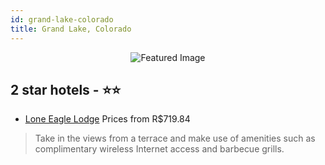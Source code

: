 ```yaml
---
id: grand-lake-colorado
title: Grand Lake, Colorado
---
```


<center><img src="https://i.travelapi.com/hotels/4000000/3750000/3746100/3746043/feadf509_z.jpg" alt="Featured Image" /></center>


##  2 star hotels - ⭐️⭐️

-    [Lone Eagle Lodge](https://us.hurb.com/hotels/grand-lake/lone-eagle-lodge-JNP-JP393713?cmp=18055) Prices from R$719.84
   > Take in the views from a terrace and make use of amenities such as complimentary wireless Internet access and barbecue grills.
